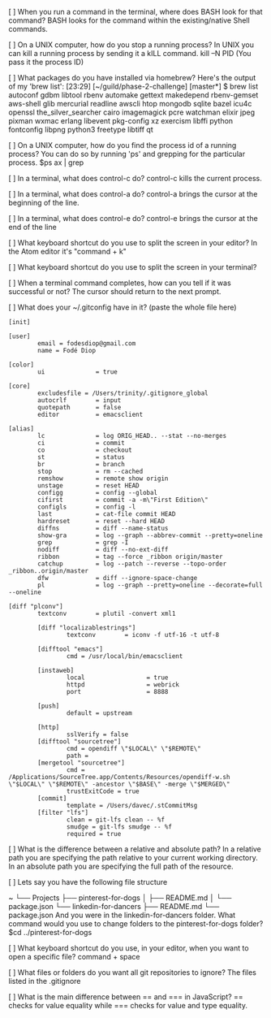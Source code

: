 [ ] When you run a command in the terminal, where does BASH look for that command?
BASH looks for the command within the existing/native Shell commands.

[ ] On a UNIX computer, how do you stop a running process?
In UNIX you can kill a running process by sending it a kILL command.
kill –N PID (You pass it the process ID)

[ ] What packages do you have installed via homebrew?
Here's the output of my 'brew list':
[23:29] [~/guild/phase-2-challenge] [master*] $ brew list
autoconf		gdbm			libtool			rbenv
automake		gettext			makedepend		rbenv-gemset
aws-shell		glib			mercurial		readline
awscli			htop			mongodb			sqlite
bazel			icu4c			openssl			the_silver_searcher
cairo			imagemagick		pcre			watchman
elixir			jpeg			pixman			wxmac
erlang			libevent		pkg-config		xz
exercism		libffi			python
fontconfig		libpng			python3
freetype		libtiff			qt

[ ] On a UNIX computer, how do you find the process id of a running process?
You can do so by running 'ps' and grepping for the particular process.
$ps ax | grep <process>

[ ] In a terminal, what does control-c do?
control-c kills the current process.

[ ] In a terminal, what does control-a do?
control-a brings the cursor at the beginning of the line.

[ ] In a terminal, what does control-e do?
control-e brings the cursor at the end of the line

[ ] What keyboard shortcut do you use to split the screen in your editor?
In the Atom editor it's "command + k"

[ ] What keyboard shortcut do you use to split the screen in your terminal?

[ ] When a terminal command completes, how can you tell if it was successful or not?
The cursor should return to the next prompt.

[ ] What does your ~/.gitconfig have in it? (paste the whole file here)
```
[init]

[user]
        email = fodesdiop@gmail.com
        name = Fodé Diop

[color]
        ui              = true

[core]
        excludesfile = /Users/trinity/.gitignore_global
        autocrlf        = input
        quotepath       = false
        editor          = emacsclient

[alias]
        lc              = log ORIG_HEAD.. --stat --no-merges
        ci              = commit
        co              = checkout
        st              = status
        br              = branch
        stop            = rm --cached
        remshow         = remote show origin
        unstage         = reset HEAD
        configg         = config --global
        cifirst         = commit -a -m\"First Edition\"
        configls        = config -l
        last            = cat-file commit HEAD
        hardreset       = reset --hard HEAD
        diffns          = diff --name-status
        show-gra        = log --graph --abbrev-commit --pretty=oneline
        grep            = grep -I
        nodiff          = diff --no-ext-diff
        ribbon          = tag --force _ribbon origin/master
        catchup         = log --patch --reverse --topo-order _ribbon..origin/master
        dfw             = diff --ignore-space-change
        pl              = log --graph --pretty=oneline --decorate=full --oneline

[diff "plconv"]
        textconv        = plutil -convert xml1

        [diff "localizablestrings"]
                textconv        = iconv -f utf-16 -t utf-8

        [difftool "emacs"]
                cmd = /usr/local/bin/emacsclient

        [instaweb]
                local                 = true
                httpd                 = webrick
                port                  = 8888

        [push]
                default = upstream

        [http]
                sslVerify = false
        [difftool "sourcetree"]
                cmd = opendiff \"$LOCAL\" \"$REMOTE\"
                path =
        [mergetool "sourcetree"]
                cmd = /Applications/SourceTree.app/Contents/Resources/opendiff-w.sh \"$LOCAL\" \"$REMOTE\" -ancestor \"$BASE\" -merge \"$MERGED\"
                trustExitCode = true
        [commit]
                template = /Users/davec/.stCommitMsg
        [filter "lfs"]
                clean = git-lfs clean -- %f
                smudge = git-lfs smudge -- %f
                required = true
```

[ ] What is the difference between a relative and absolute path?
In a relative path you are specifying the path relative to your current working directory.
In an absolute path you are specifying the full path of the resource.

[ ] Lets say you have the following file structure

~
└── Projects
    ├── pinterest-for-dogs
    │   ├── README.md
    │   └── package.json
    └── linkedin-for-dancers
        ├── README.md
        └── package.json
And you were in the linkedin-for-dancers folder. What command would you use to change folders to the pinterest-for-dogs folder?
$cd ../pinterest-for-dogs

[ ] What keyboard shortcut do you use, in your editor, when you want to open a specific file?
command + space

[ ] What files or folders do you want all git repositories to ignore?
The files listed in the .gitignore

[ ] What is the main difference between == and === in JavaScript?
== checks for value equality while === checks for value and type equality.
